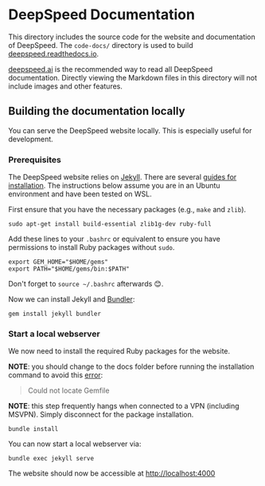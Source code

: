 # DeepSpeed Documentation

This directory includes the source code for the website and documentation of DeepSpeed. The `code-docs/` directory is used to build [deepspeed.readthedocs.io](https://deepspeed.readthedocs.io/en/latest/).

[deepspeed.ai](https://www.deepspeed.ai/) is the recommended way to read all DeepSpeed documentation. Directly viewing the Markdown files in this directory will not include images and other features.

## Building the documentation locally
You can serve the DeepSpeed website locally. This is especially useful for development.

### Prerequisites
The DeepSpeed website relies on [Jekyll](https://jekyllrb.com/). There are several [guides for installation](https://jekyllrb.com/docs/installation/). The instructions below assume you are in an Ubuntu environment and have been tested on WSL.

First ensure that you have the necessary packages (e.g., `make` and `zlib`).
```
sudo apt-get install build-essential zlib1g-dev ruby-full
```

Add these lines to your `.bashrc` or equivalent to ensure you have permissions to install Ruby packages without `sudo`.
```
export GEM_HOME="$HOME/gems"
export PATH="$HOME/gems/bin:$PATH"
```
Don't forget to `source ~/.bashrc` afterwards 😊.


Now we can install Jekyll and [Bundler](https://bundler.io/):
```
gem install jekyll bundler
```

### Start a local webserver
We now need to install the required Ruby packages for the website. 

**NOTE**: you should change to the docs folder before running the installation command to avoid this [error](https://stackoverflow.com/questions/10012181/bundle-install-returns-could-not-locate-gemfile/35157872): 

> Could not locate Gemfile

**NOTE**: this step frequently hangs when connected to a VPN (including MSVPN). Simply disconnect for the package installation.


```
bundle install
```

You can now start a local webserver via:
```
bundle exec jekyll serve
```
The website should now be accessible at [http://localhost:4000](http://localhost:4000)
